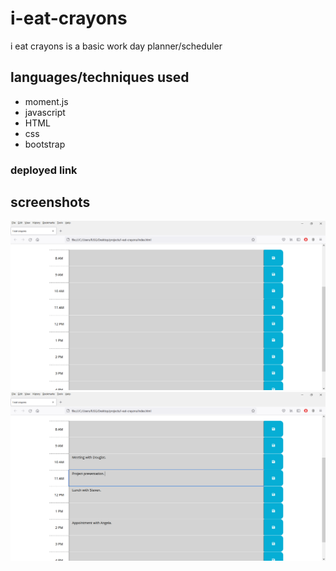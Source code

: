 # i-eat-crayons
i eat crayons is a basic work day planner/scheduler 

## languages/techniques used
- moment.js
- javascript
- HTML
- css
- bootstrap

### deployed link

## screenshots
![retrograde](./wds.png)
![retrograde](./wds2.png)